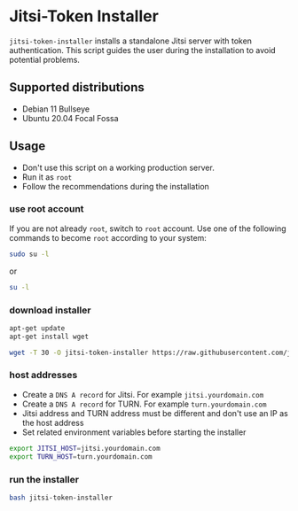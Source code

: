 # Jitsi-Token Installer

`jitsi-token-installer` installs a standalone Jitsi server with token
authentication. This script guides the user during the installation to avoid
potential problems.

## Supported distributions

- Debian 11 Bullseye
- Ubuntu 20.04 Focal Fossa

## Usage

- Don't use this script on a working production server.
- Run it as `root`
- Follow the recommendations during the installation

### use root account

If you are not already `root`, switch to `root` account. Use one of the
following commands to become `root` according to your system:

```bash
sudo su -l
```

or

```bash
su -l
```

### download installer

```bash
apt-get update
apt-get install wget

wget -T 30 -O jitsi-token-installer https://raw.githubusercontent.com/jitsi-contrib/installers/main/jitsi-token/jitsi-token-installer
```

### host addresses

- Create a `DNS A record` for Jitsi. For example `jitsi.yourdomain.com`
- Create a `DNS A record` for TURN. For example `turn.yourdomain.com`
- Jitsi address and TURN address must be different and don't use an IP as the
  host address
- Set related environment variables before starting the installer

```bash
export JITSI_HOST=jitsi.yourdomain.com
export TURN_HOST=turn.yourdomain.com
```

### run the installer

```bash
bash jitsi-token-installer
```
